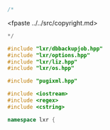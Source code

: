 ```cpp
/*
```
<fpaste ../../src/copyright.md>
```cpp
*/

#include "lxr/dbbackupjob.hpp"
#include "lxr/options.hpp"
#include "lxr/liz.hpp"
#include "lxr/os.hpp"

#include "pugixml.hpp"

#include <iostream>
#include <regex>
#include <cstring>

namespace lxr {

```
